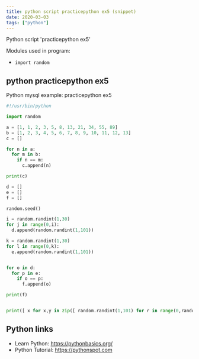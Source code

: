 ```yaml
---
title: python script practicepython ex5 (snippet)
date: 2020-03-03
tags: ["python"]
---
```

Python script 'practicepython ex5'


Modules used in program: 
* `import random`

## python practicepython ex5

Python mysql example: practicepython ex5

```python
#!/usr/bin/python

import random

a = [1, 1, 2, 3, 5, 8, 13, 21, 34, 55, 89]
b = [1, 2, 3, 4, 5, 6, 7, 8, 9, 10, 11, 12, 13]
c = []

for n in a:
  for m in b:
    if n == m:
      c.append(n)

print(c)

d = []
e = []
f = []

random.seed()

i = random.randint(1,30)
for j in range(0,i):
  d.append(random.randint(1,101))

k = random.randint(1,30)
for l in range(0,k):
  e.append(random.randint(1,101))


for o in d:
  for p in e:
    if o == p:
      f.append(o)

print(f)


print([ x for x,y in zip([ random.randint(1,101) for r in range(0,random.randint(1,30)) ],[ random.randint(1,101) for r in range(0,random.randint(1,30)) ]) if x == y ])


```

## Python links

- Learn Python: https://pythonbasics.org/
- Python Tutorial: https://pythonspot.com

